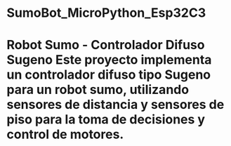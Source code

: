 # SumoBot_MicroPython_Esp32C3
# Robot Sumo - Controlador Difuso Sugeno  Este proyecto implementa un controlador difuso tipo Sugeno para un robot sumo, utilizando sensores de distancia y sensores de piso para la toma de decisiones y control de motores.
